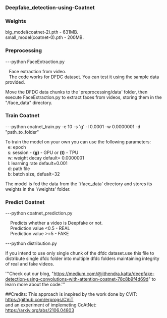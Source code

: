### Deepfake_detection-using-Coatnet

### Weights
big_model(coatnet-2).pth - 631MB. <br />
small_model(coatnet-0).pth - 200MB. <br />


### Preprocessing

---python FaceExtraction.py 

&nbsp;&nbsp;&nbsp;Face extraction from video. <br /> 
&nbsp;&nbsp;&nbsp;The code works for DFDC dataset. You can test it using the sample data provided. 

Move the DFDC data chunks to the 'preprocessing/data' folder, then execute FaceExtraction.py to extract faces from videos, storing them in the "/face_data" directory.


### Train Coatnet


---python coatnet_train.py -e 10 -s 'g' -l 0.0001 -w 0.0000001 -d "path_to_folder" 

To train the model on your own you can use the following parameters:<br />
&nbsp;&nbsp;e: epoch <br/>
&nbsp;&nbsp;s: session - **(g)** - GPU or **(t)** - TPU <br/>
&nbsp;&nbsp;w: weight decay  default= 0.0000001 <br/>
&nbsp;&nbsp;l: learning rate default=0.001 <br/>
&nbsp;&nbsp;d: path file <br/>
&nbsp;&nbsp;b: batch size, defualt=32 <br/>

The model is fed the data from the '/face_data' directory and stores its weights in the '/weights' folder.


### Predict Coatnet


---python coatnet_prediction.py

&nbsp;&nbsp;&nbsp; Predicts whether a video is Deepfake or not.<br />
&nbsp;&nbsp;&nbsp; Prediction value <0.5 - REAL <br />
&nbsp;&nbsp;&nbsp; Prediction value >=5  - FAKE


---python distribution.py

If you intend to use only single chunk of the dfdc dataset.use this file to distribute single dfdc folder into multiple dfdc folders maintaining integrity of real and fake videos.


'''Check out our blog, "https://medium.com/@jithendra.katta/deepfake-detection-using-convolutions-with-attention-coatnet-78c8b9f4d69d" to learn more about the code.'''

##Credits:
This approach is inspired by the work done by CViT: https://github.com/erprogs/CViT <br/>
and an experiment of implemeting CoAtNet: https://arxiv.org/abs/2106.04803





